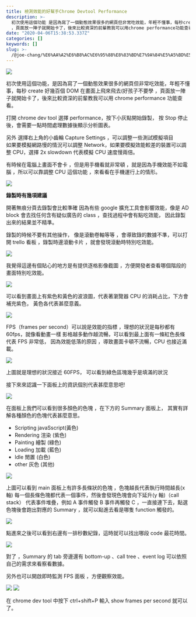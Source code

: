 ```yaml
---
title: 檢測效能的好幫手Chrome Devtool Performance
description: >-
  初次使用這個功能 是因為寫了一個動態效果很多的網頁但非常吃效能，年輕不懂事，每秒create好幾百個DOM在畫面上飛來飛去(好孩子不要學
  ，頁面放一陣子就開始卡了，後來比較資深的前輩教我可以用chrome performance功能查看。
date: "2020-04-06T15:38:53.337Z"
categories: []
keywords: []
slug: >-
  /@joe-chang/%E6%AA%A2%E6%B8%AC%E6%95%88%E8%83%BD%E7%9A%84%E5%A5%BD%E5%B9%AB%E6%89%8Bchrome-devtool-performance-2ae96e7c4f69
---
```


![](./img/1__wtKKpP0tOxOi1____rHdxp2A.jpeg)

初次使用這個功能，是因為寫了一個動態效果很多的網頁但非常吃效能，年輕不懂事，每秒 create 好幾百個 DOM 在畫面上飛來飛去(好孩子不要學 ，頁面放一陣子就開始卡了，後來比較資深的前輩教我可以用 chrome performance 功能查看。

打開 chrome dev tool 選擇 performance，按下小灰點開始錄製， 按 Stop 停止後，會需要一點時間處理數據後顯示分析圖表。

另外 選擇右上角的小齒輪 Capture Settings ，可以調整一些測試模擬項目  
如果要模擬網路慢的情況可以調整 Network，如果要模擬效能較差的裝置可以調整 CPU，選擇 2x slowdown 代表模擬 CPU 速度慢兩倍。

有時候在電腦上畫面不會卡 ，但是用手機看就非常頓 ，就是因為手機效能不如電腦 ，所以可以靠調整 CPU 這個功能 ，來看看在手機運行上的情形。

![](./img/1__sElshdgh__khnqweabjdO1w.jpeg)

**錄製時有幾項建議**

開著無痕分頁去錄製會比較準確 因為有些 google 擴充工具會影響效能，像是 AD block 會去找任何含有疑似廣告的 class ，查找過程中會有點吃效能， 因此錄製出來的結果並不精準。

錄製的時候不要有其他操作， 像是滾動卷軸等等 ，會導致錄的數據不準，可以打開 trello 看板 ，錄製時邊滾動卡片 ，就會發現滾動時特別吃效能。

![](./img/1__0h__aJ4mw__tl83__0lYAupig.jpeg)

我覺得這邊有個貼心的地方是有提供逐格影像截圖 ，方便開發者查看哪個階段的畫面特別吃效能。

![](./img/1__6ZimTvOSbF5FHS7hA2gW__Q.jpeg)

可以看到畫面上有紫色和黃色的波浪圖，代表著瀏覽器 CPU 的消耗占比，下方會補充紫色， 黃色各代表甚麼意義。

![](./img/1__gJzpj0JX8BUpkraZLKL__1A.jpeg)

FPS（frames per second）可以說是效能的指標 ，理想的狀況是每秒都有 60fps，就像看動畫一樣 影格越多動作越流暢，可以看到最上面有一條紅色長條代表 FPS 非常低， 因為效能低落的原因 ，導致畫面卡頓不流暢，CPU 也接近滿載。

![](./img/1__668UIOr2SZbaAhF6HXlGyw.jpeg)

上圖就是理想的狀況接近 60FPS， 可以看到綠色區塊幾乎是填滿的狀況

接下來來認識一下面板上的資訊個別代表甚麼意思吧!

![](./img/1__Ox0vGj1Bb5S01flOcPj6OQ.jpeg)

在面板上我們可以看到很多顏色的色塊 ，在下方的 Summary 面板上， 其實有詳解各種顏色的色塊代表甚麼意思。

- Scripting javaSscript(黃色)
- Rendering 渲染 (紫色)
- Painting 繪製 (綠色)
- Loading 加載 (藍色)
- ldle 閒置 (白色)
- other 灰色 (其他)

![](./img/1__Gdq1XGt__bY6rsbqM9GAVuQ.jpeg)

上圖可以看到 main 面板上有許多長條狀的色塊 ，色塊越長代表執行時間越長(x 軸) 每一個長條色塊都代表一個事件，然後會發現色塊會向下延升(y 軸)（call stack） 代表事件堆疊，例如 A 事件觸發 B 事件再觸發 C ，一直接連下去，點選色塊後會跑出對應的 Summary ，就可以點進去看是哪隻 function 觸發的。

![](./img/1__6AHT8d__omuePqaYW2bCYaA.jpeg)

點進來之後可以看到右邊有一排秒數紀錄，這時就可以找出哪段 code 最花時間。

![](./img/1__QHq4xuH2MDzkdQcgf8H5tg.jpeg)

對了 ，Summary 的 tab 旁邊還有 bottom-up 、call tree 、event log 可以依照自己的需求來看察看數據。

另外也可以開啟即時監測 FPS 面板 ，方便觀察效能。

![](./img/1__Xdycvhky8jXiONtVe8q5vg.jpeg)
![](./img/1__BywxPemvOIBdEfcJpDryCA.jpeg)

在 chrome dev tool 中按下 ctrl+shift+P 輸入 show frames per second 就可以了。

